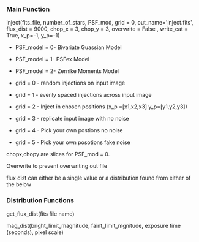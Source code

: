 ### Main Function

inject(fits_file, number_of_stars, PSF_mod, grid = 0, out_name='inject.fits', flux_dist = 9000, chop_x = 3, chop_y = 3, overwrite = False , write_cat = True, x_p=-1, y_p=-1)

* PSF_model = 0- Bivariate Guassian Model
* PSF_model = 1- PSFex Model
* PSF_model = 2- Zernike Moments Model

* grid = 0 - random injections on input image
* grid = 1 - evenly spaced injections across input image
* grid = 2 - Inject in chosen positions (x_p =[x1,x2,x3] y_p=[y1,y2,y3])
* grid = 3 - replicate input image with no noise
* grid = 4 - Pick your own postions no noise
* grid = 5 - Pick your own posotions fake noise 

chopx,chopy are slices for PSF_mod = 0. 

Overwrite to prevent overwriting out file

flux dist can either be a single value or a distribution found from either of the below


### Distribution Functions

get_flux_dist(fits file name) 

mag_dist(bright_limit_magnitude, faint_limit_mgnitude, exposure time (seconds), pixel scale)
